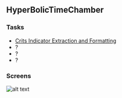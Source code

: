 ## HyperBolicTimeChamber

### Tasks
  - [Crits Indicator Extraction and Formatting](https://github.com/r3comp1le/HyperBolicTimeChamber/tree/master/Crits)
  - ?
  - ?
  - ?

### Screens
![alt text](http://i.imgur.com/JyrWCMr.jpg "banner")
